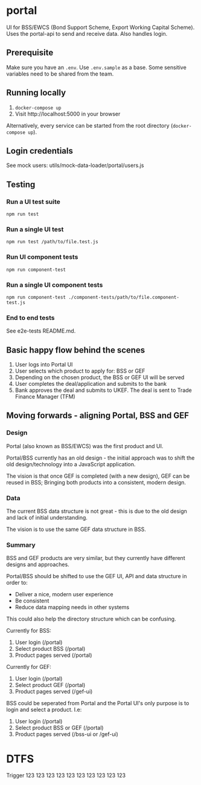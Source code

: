 # portal

UI for BSS/EWCS (Bond Support Scheme, Export Working Capital Scheme). Uses the portal-api to send and receive data. Also handles login.

## Prerequisite

Make sure you have an `.env`. Use `.env.sample` as a base. Some sensitive variables need to be shared from the team.

## Running locally

1. `docker-compose up`
2. Visit http://localhost:5000 in your browser

Alternatively, every service can be started from the root directory (`docker-compose up`).

## Login credentials

See mock users: utils/mock-data-loader/portal/users.js

## Testing

### **Run a UI test suite**

```shell
npm run test
```

### **Run a single UI test**

```shell
npm run test /path/to/file.test.js
```

### **Run UI component tests**

```shell
npm run component-test
```

### **Run a single UI component tests**

```shell
npm run component-test ./component-tests/path/to/file.component-test.js
```

### **End to end tests**

See e2e-tests README.md.

## Basic happy flow behind the scenes

1. User logs into Portal UI
2. User selects which product to apply for: BSS or GEF
3. Depending on the chosen product, the BSS or GEF UI will be served
4. User completes the deal/application and submits to the bank
5. Bank approves the deal and submits to UKEF. The deal is sent to Trade Finance Manager (TFM)

## Moving forwards - aligning Portal, BSS and GEF

### Design

Portal (also known as BSS/EWCS) was the first product and UI.

Portal/BSS currently has an old design - the initial approach was to shift the old design/technology into a JavaScript application.

The vision is that once GEF is completed (with a new design), GEF can be reused in BSS; Bringing both products into a consistent, modern design.

### Data

The current BSS data structure is not great - this is due to the old design and lack of initial understanding.

The vision is to use the same GEF data structure in BSS.

### Summary

BSS and GEF products are very similar, but they currently have different designs and approaches.

Portal/BSS should be shifted to use the GEF UI, API and data structure in order to:

- Deliver a nice, modern user experience
- Be consistent
- Reduce data mapping needs in other systems

This could also help the directory structure which can be confusing.

Currently for BSS:

1. User login (/portal)
2. Select product BSS (/portal)
3. Product pages served (/portal)

Currently for GEF:

1. User login (/portal)
2. Select product GEF (/portal)
3. Product pages served (/gef-ui)

BSS could be seperated from Portal and the Portal UI's only purpose is to login and select a product. I.e:

1. User login (/portal)
2. Select product BSS or GEF (/portal)
3. Product pages served (/bss-ui or /gef-ui)

# DTFS
Trigger 123 123 123 123 123 123 123 123 123 123